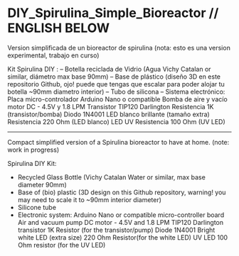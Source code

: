 # DIY_Spirulina_Simple_Bioreactor // ENGLISH BELOW
Version simplificada de un bioreactor de spirulina (nota: esto es una version experimental, trabajo en curso)

Kit Spirulina DIY :
– Botella reciclada de Vidrio (Agua Vichy Catalan or similar, diámetro max base 90mm)
– Base de plástico (diseño 3D en este repositorio Github, ojo! puede que tengas que escalar para poder alojar tu botella ~90mm diametro interior)
– Tubo de silicona
– Sistema electrónico: 
  Placa micro-controlador Arduino Nano o compatible
  Bomba de aire y vacío motor DC - 4.5V y 1.8 LPM
  Transistor TIP120 Darlington
  Resistencia 1K (transistor/bomba)
  Diodo 1N4001 
  LED blanco brillante (tamaño extra) 
  Resistencia 220 Ohm (LED blanco)
  LED UV
  Resistencia 100 Ohm (UV LED)
  
  **************************
  Compact simplified version of a Spirulina bioreactor to have at home. (note: work in progress)
  
  Spirulina DIY Kit:
- Recycled Glass Bottle (Vichy Catalan Water or similar, max base diameter 90mm)
- Base of (bio) plastic (3D design on this Github repository, warning! you may need to scale it to ~90mm interior diameter)
- Silicone tube
- Electronic system:
   Arduino Nano or compatible micro-controller board
   Air and vacuum pump DC motor - 4.5V and 1.8 LPM
   TIP120 Darlington transistor
   1K Resistor (for the transistor/pump)
   Diode 1N4001
   Bright white LED (extra size)
   220 Ohm Resistor(for the white LED)
   UV LED
   100 Ohm resistor (for the UV LED)
